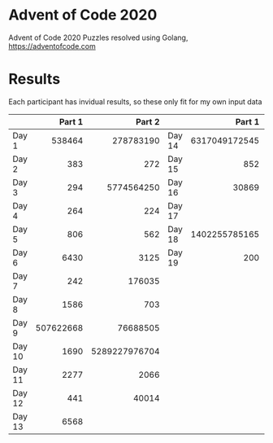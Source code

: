 # Advent of Code 2020
Advent of Code 2020 Puzzles resolved using Golang, https://adventofcode.com

# Results 

Each participant has invidual results, so these only fit for my own input data

|        |        Part 1 |        Part 2 |        |        Part 1 |        Part 2   |
|--------|--------------:|--------------:|--------|--------------:|----------------:|
| Day 1  |        538464 |     278783190 | Day 14 | 6317049172545 | 3434009980379   |
| Day 2  |           383 |           272 | Day 15 |           852 |       6007666   |
| Day 3  |           294 |    5774564250 | Day 16 |         30869 | 4381476149273   |
| Day 4  |           264 |           224 | Day 17 |               |                 |
| Day 5  |           806 |           562 | Day 18 | 1402255785165 | 119224703255966 |
| Day 6  |          6430 |          3125 | Day 19 |           200 |             407 |
| Day 7  |           242 |        176035 |
| Day 8  |          1586 |           703 |
| Day 9  |     507622668 |      76688505 |
| Day 10 |          1690 | 5289227976704 |
| Day 11 |          2277 |          2066 |
| Day 12 |           441 |         40014 |
| Day 13 |          6568 |               |
